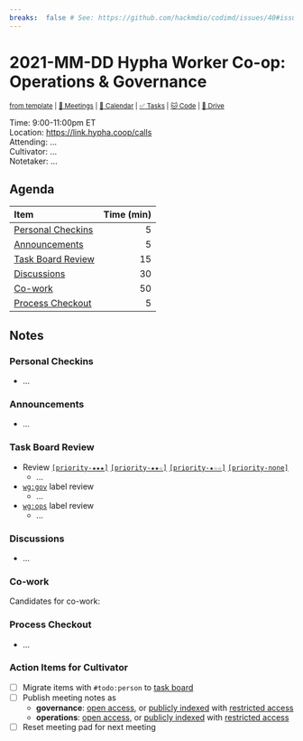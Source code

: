 ```yaml
---
breaks:  false # See: https://github.com/hackmdio/codimd/issues/40#issuecomment-172927690
---
```

# 2021-MM-DD Hypha Worker Co-op: Operations & Governance

<sup>[from template][template] | [:notebook: Meetings][meetings] | [:date: Calendar][calendar] | [:white_check_mark: Tasks][tasks] | [:cat: Code][gh] | [:open_file_folder: Drive][drive]</sup>

Time:       9:00-11:00pm ET  
Location:   https://link.hypha.coop/calls  
Attending:  ...  
Cultivator: ...  
Notetaker:  ...

## Agenda

| Item                                            | Time (min) |
|:------------------------------------------------|-----------:|
| [Personal Checkins](#Personal-Checkins)         |          5 |
| [Announcements](#Announcements)                 |          5 |
| [Task Board Review](#Task-Board-Review)         |         15 |
| [Discussions](#Discussions)                     |         30 |
| [Co-work](#Co-work)                             |         50 |
| [Process Checkout](#Process-Checkout)           |          5 |

## Notes

### Personal Checkins

- ...

### Announcements

- ...

### Task Board Review

- Review [`[priority-★★★]`][l-pri-hi] [`[priority-★★☆]`][l-pri-md] [`[priority-★☆☆]`][l-pri-lo] [`[priority-none]`][l-pri-none]
	- ...
- [`wg:gov`][l-gov] label review
    - ...
- [`wg:ops`][l-ops] label review
    - ...

### Discussions

- ...


### Co-work

Candidates for co-work:



### Process Checkout

- ...


### Action Items for Cultivator

- [ ] Migrate items with `#todo:person` to [task board][tasks]
- [ ] Publish meeting notes as
	- **governance**: [open access][gov-public], or [publicly indexed][gov-index] with [restricted access][gov-private]
	- **operations**: [open access][ops-public], or [publicly indexed][ops-index] with [restricted access][ops-private]
- [ ] Reset meeting pad for next meeting

<!-- Links: Important -->
[template]: https://link.hypha.coop/wg-gov-template
[meetings]: https://link.hypha.coop/meetings
[calendar]: https://link.hypha.coop/calendar
[tasks]:    https://link.hypha.coop/tasks
[gh]:       https://link.hypha.coop/gh
[drive]:    https://link.hypha.coop/drive

<!-- Links: Labels -->
[l-pri-hi]: https://github.com/orgs/hyphacoop/projects/2?card_filter_query=label:[priority-★★★]
[l-pri-md]: https://github.com/orgs/hyphacoop/projects/2?card_filter_query=label:[priority-★★☆]
[l-pri-lo]: https://github.com/orgs/hyphacoop/projects/2?card_filter_query=label:[priority-★☆☆]
[l-pri-none]: https://github.com/orgs/hyphacoop/projects/2?card_filter_query=-label:[priority-★☆☆]+-label:[priority-★★☆]+-label:[priority-★★★]
[l-biz]: https://github.com/orgs/hyphacoop/projects/2?card_filter_query=label:"wg:business-planning"
[l-fin]: https://github.com/orgs/hyphacoop/projects/2?card_filter_query=label:"wg:finance"
[l-gov]: https://github.com/orgs/hyphacoop/projects/2?card_filter_query=label:"wg:governance
[l-inf]: https://github.com/orgs/hyphacoop/projects/2?card_filter_query=label:"wg:infrastructure"
[l-ops]: https://github.com/orgs/hyphacoop/projects/2?card_filter_query=label:"wg:operations"
[l-none]: https://github.com/orgs/hyphacoop/projects/2?card_filter_query=-label:wg:operations+-label:wg:infrastructure+-label:wg:finance+-label:wg:governance+-label:wg:business-planning

<!-- Links: Archive -->
[biz-public]:   https://github.com/hyphacoop/organizing/new/master?filename=_posts/meeting-notes/2021-MM-DD-business-planning.md
[biz-index]:    https://github.com/hyphacoop/organizing/new/master?filename=_posts/private/meeting-notes/2021-MM-DD-business-planning.md&value=Empty%20file%20for%20public%20indexing%20of%20access-restricted%20file.
[biz-private]:  https://github.com/hyphacoop/organizing-private/new/master?filename=meeting-notes/2021-MM-DD-business-planning.md
[fin-public]:   https://github.com/hyphacoop/organizing/new/master?filename=_posts/meeting-notes/2021-MM-DD-finance.md
[fin-index]:    https://github.com/hyphacoop/organizing/new/master?filename=_posts/private/meeting-notes/2021-MM-DD-finance.md&value=Empty%20file%20for%20public%20indexing%20of%20access-restricted%20file.
[fin-private]:  https://github.com/hyphacoop/organizing-private/new/master?filename=meeting-notes/2021-MM-DD-finance.md
[gov-public]:   https://github.com/hyphacoop/organizing/new/master?filename=_posts/meeting-notes/2021-MM-DD-governance.md
[gov-index]:    https://github.com/hyphacoop/organizing/new/master?filename=_posts/private/meeting-notes/2021-MM-DD-governance.md&value=Empty%20file%20for%20public%20indexing%20of%20access-restricted%20file.
[gov-private]:  https://github.com/hyphacoop/organizing-private/new/master?filename=meeting-notes/2021-MM-DD-governance.md
[inf-public]:   https://github.com/hyphacoop/organizing/new/master?filename=_posts/meeting-notes/2021-MM-DD-infrastructure.md
[inf-index]:    https://github.com/hyphacoop/organizing/new/master?filename=_posts/private/meeting-notes/2021-MM-DD-infrastructure.md&value=Empty%20file%20for%20public%20indexing%20of%20access-restricted%20file.
[inf-private]:  https://github.com/hyphacoop/organizing-private/new/master?filename=meeting-notes/2021-MM-DD-infrastructure.md
[ops-public]:   https://github.com/hyphacoop/organizing/new/master?filename=_posts/meeting-notes/2021-MM-DD-operations.md
[ops-index]:    https://github.com/hyphacoop/organizing/new/master?filename=_posts/private/meeting-notes/2021-MM-DD-operations.md&value=Empty%20file%20for%20public%20indexing%20of%20access-restricted%20file.
[ops-private]:  https://github.com/hyphacoop/organizing-private/new/master?filename=meeting-notes/2021-MM-DD-operations.md
